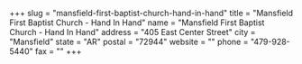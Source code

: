 +++
slug = "mansfield-first-baptist-church-hand-in-hand"
title = "Mansfield First Baptist Church - Hand In Hand"
name = "Mansfield First Baptist Church - Hand In Hand"
address = "405 East Center Street"
city = "Mansfield"
state = "AR"
postal = "72944"
website = ""
phone = "479-928-5440"
fax = ""
+++
